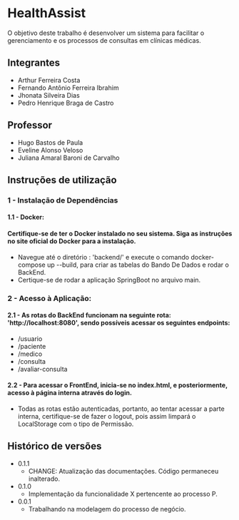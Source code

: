 # HealthAssist

O objetivo deste trabalho é desenvolver um sistema para facilitar o gerenciamento e os processos de consultas em clínicas médicas.

## Integrantes

* Arthur Ferreira Costa
* Fernando Antônio Ferreira Ibrahim
* Jhonata Silveira Dias
* Pedro Henrique Braga de Castro

## Professor

* Hugo Bastos de Paula
* Eveline Alonso Veloso
* Juliana Amaral Baroni de Carvalho

## Instruções de utilização

### 1 - Instalação de Dependências
#### 1.1 - Docker:

#### Certifique-se de ter o Docker instalado no seu sistema. Siga as instruções no site oficial do Docker para a instalação.
* Navegue até o diretório : 'backend/' e execute o comando docker-compose up --build, para criar as tabelas do Bando De Dados e rodar o BackEnd.
* Certique-se de rodar a aplicação SpringBoot no arquivo main.

### 2 - Acesso à Aplicação:
#### 2.1 - As rotas do BackEnd funcionam na seguinte rota: 'http://localhost:8080', sendo possíveis acessar os seguintes endpoints: 
* /usuario 
* /paciente
* /medico
* /consulta
* /avaliar-consulta

#### 2.2 - Para acessar o FrontEnd, inicia-se no index.html, e posteriormente, acesso à página interna através do login.
* Todas as rotas estão autenticadas, portanto, ao tentar acessar a parte interna, certifique-se de fazer o logout, pois assim limpará o LocalStorage com o tipo de Permissão.

## Histórico de versões

* 0.1.1
    * CHANGE: Atualização das documentações. Código permaneceu inalterado.
* 0.1.0
    * Implementação da funcionalidade X pertencente ao processo P.
* 0.0.1
    * Trabalhando na modelagem do processo de negócio.

